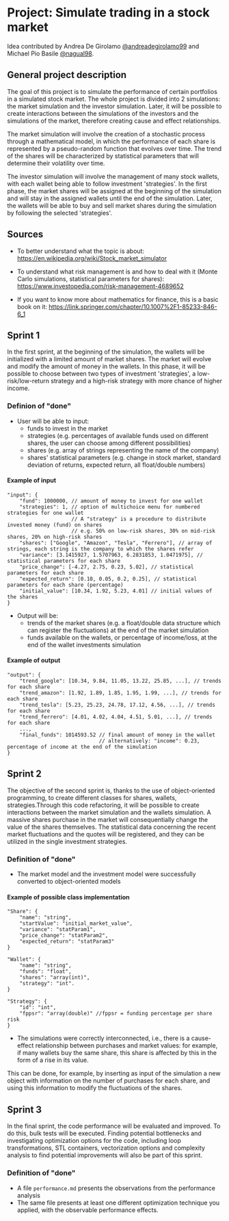 # Project: Simulate trading in a stock market

Idea contributed by Andrea De Girolamo [@andreadegirolamo99](https://github.com/andreadegirolamo99) and Michael Pio Basile [@nagual98](https://github.com/nagual98).

## General project description

The goal of this project is to simulate the performance of certain portfolios in a simulated stock market. The whole project is divided into 2 simulations: the market simulation and the investor simulation. Later, it will be possible to create interactions between the simulations of the investors and the simulations of the market, therefore creating cause and effect relationships.


The market simulation will involve the creation of a stochastic process through a mathematical model, in which the performance of each share is represented by a pseudo-random function that evolves over time. The trend of the shares will be characterized by statistical parameters that will determine their volatility over time.

The investor simulation will involve the management of many stock wallets, with each wallet being able to follow investment 'strategies'. In the first phase, the market shares will be assigned at the beginning of the simulation and will stay in the assigned wallets until the end of the simulation. Later, the wallets will be able to buy and sell market shares during the simulation by following the selected 'strategies'.

## Sources

- To better understand what the topic is about: https://en.wikipedia.org/wiki/Stock_market_simulator
- To understand what risk management is and how to deal with it (Monte Carlo simulations, statistical parameters for shares): https://www.investopedia.com/risk-management-4689652

- If you want to know more about mathematics for finance, this is a basic book on it:
https://link.springer.com/chapter/10.1007%2F1-85233-846-6_1

## Sprint 1
In the first sprint, at the beginning of the simulation, the wallets will be initialized with a limited amount of market shares. The market will evolve and modify the amount of money in the wallets. In this phase, it will be possible to choose between two types of investment 'strategies', a low-risk/low-return strategy and a high-risk strategy with more chance of higher income.

### Definion of "done"
- User will be able to input:
    - funds to invest in the market
    - strategies (e.g. percentages of available funds used on different shares, the user can choose among different possibilities)
    - shares (e.g. array of strings representing the name of the company)
    - shares' statistical parameters (e.g. change in stock market, standard deviation of returns, expected return, all float/double numbers)
    
#### Example of input
    "input": {
        "fund": 1000000, // amount of money to invest for one wallet
        "strategies": 1, // option of multichoice menu for numbered strategies for one wallet
                         // A "strategy" is a procedure to distribute invested money (fund) on shares
                         // e.g. 50% on low-risk shares, 30% on mid-risk shares, 20% on high-risk shares
        "shares": ["Google", "Amazon", "Tesla", "Ferrero"], // array of strings, each string is the company to which the shares refer
        "variance": [3.1415927, 1.5707963, 6.2831853, 1.0471975], // statistical parameters for each share
        "price_change": [-4.27, 2.75, 0.23, 5.02], // statistical parameters for each share
        "expected_return": [0.10, 0.05, 0.2, 0.25], // statistical parameters for each share (percentage)
        "initial_value": [10.34, 1.92, 5.23, 4.01] // initial values of the shares
    }


- Output will be:
    - trends of the market shares (e.g. a float/double data structure which can register the fluctuations) at the end of the market simulation
    - funds available on the wallets, or percentage of income/loss, at the end of the wallet investments simulation

#### Example of output
    "output": {
        "trend_google": [10.34, 9.84, 11.05, 13.22, 25.85, ...], // trends for each share
        "trend_amazon": [1.92, 1.89, 1.85, 1.95, 1.99, ...], // trends for each share
        "trend_tesla": [5.23, 25.23, 24.78, 17.12, 4.56, ...], // trends for each share
        "trend_ferrero": [4.01, 4.02, 4.04, 4.51, 5.01, ...], // trends for each share
        ...,
        "final_funds": 1014593.52 // final amount of money in the wallet
                                  // alternatively: "income": 0.23, percentage of income at the end of the simulation
    }

## Sprint 2
The objective of the second sprint is, thanks to the use of object-oriented programming, to create different classes for shares, wallets, strategies.Through this code refactoring, it will be possible to create interactions between the market simulation and the wallets simulation. A massive shares purchase in the market will consequentially change the value of the shares themselves. The statistical data concerning the recent market fluctuations and the quotes will be registered, and they can be utilized in the single investment strategies.

### Definition of "done"
- The market model and the investment model were successfully converted to object-oriented models

#### Example of possible class implementation

    "Share": {
        "name": "string",
        "startValue": "initial_market_value",
        "variance": "statParam1",
        "price_change": "statParam2",
        "expected_return": "statParam3"
    }

    "Wallet": {
        "name": "string",
        "funds": "float",
        "shares": "array(int)",
        "strategy": "int".
    }

    "Strategy": {
        "id": "int",
        "fppsr": "array(double)" //fppsr = funding percentage per share risk
    }

- The simulations were correctly interconnected, i.e., there is a cause-effect relationship between purchases and market values: for example, if many wallets buy the same share, this share is affected by this in the form of a rise in its value.

This can be done, for example, by inserting as input of the simulation a new object with information on the number of purchases for each share, and using this information to modify the fluctuations of the shares.



## Sprint 3
In the final sprint, the code performance will be evaluated and improved. To do this, bulk tests will be executed. Finding potential bottlenecks and investigating optimization options for the code, including loop transformations, STL containers, vectorization options and complexity analysis to find potential improvements will also be part of this sprint.

### Definition of "done"
- A file `performance.md` presents the observations from the performance analysis
- The same file presents at least one different optimization technique you applied, with the observable performance effects.

